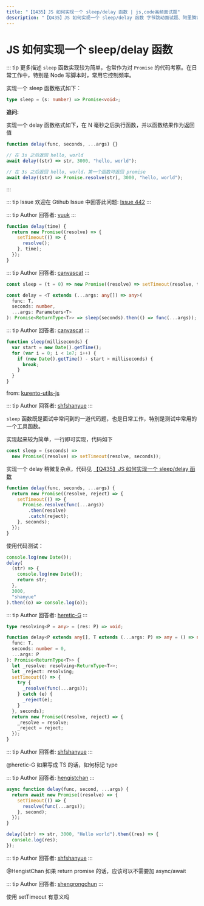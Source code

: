 ```yaml
---
title: "【Q435】JS 如何实现一个 sleep/delay 函数 | js,code高频面试题"
description: "【Q435】JS 如何实现一个 sleep/delay 函数 字节跳动面试题、阿里腾讯面试题、美团小米面试题。"
---
```


# JS 如何实现一个 sleep/delay 函数

::: tip 更多描述
`sleep` 函数实现较为简单，也常作为对 `Promise` 的代码考察。在日常工作中，特别是 Node 写脚本时，常用它控制频率。

实现一个 sleep 函数格式如下：

```ts
type sleep = (s: number) => Promise<void>;
```

**追问:**

实现一个 delay 函数格式如下，在 N 毫秒之后执行函数，并以函数结果作为返回值

```ts
function delay(func, seconds, ...args) {}

// 在 3s 之后返回 hello, world
await delay((str) => str, 3000, "hello, world");

// 在 3s 之后返回 hello, world，第一个函数可返回 promise
await delay((str) => Promise.resolve(str), 3000, "hello, world");
```

:::

::: tip Issue
欢迎在 Gtihub Issue 中回答此问题: [Issue 442](https://github.com/shfshanyue/Daily-Question/issues/442)
:::

::: tip Author
回答者: [yuuk](https://github.com/yuuk)
:::

```javascript
function delay(time) {
  return new Promise((resolve) => {
    setTimeout(() => {
      resolve();
    }, time);
  });
}
```

::: tip Author
回答者: [canvascat](https://github.com/canvascat)
:::

```ts
const sleep = (t = 0) => new Promise((resolve) => setTimeout(resolve, t));

const delay = <T extends (...args: any[]) => any>(
  func: T,
  seconds: number,
  ...args: Parameters<T>
): Promise<ReturnType<T>> => sleep(seconds).then(() => func(...args));
```

::: tip Author
回答者: [canvascat](https://github.com/canvascat)
:::

```js
function sleep(milliseconds) {
  var start = new Date().getTime();
  for (var i = 0; i < 1e7; i++) {
    if (new Date().getTime() - start > milliseconds) {
      break;
    }
  }
}
```

from: [kurento-utils-js](https://github.com/Kurento/kurento-utils-js/blob/1a9d1720f89540a6beae7b1236788a2ee0b9c379/lib/WebRtcPeer.js#L189-L196)

::: tip Author
回答者: [shfshanyue](https://github.com/shfshanyue)
:::

`sleep` 函数既是面试中常问到的一道代码题，也是日常工作，特别是测试中常用的一个工具函数。

实现起来较为简单，一行即可实现，代码如下

```js
const sleep = (seconds) =>
  new Promise((resolve) => setTimeout(resolve, seconds));
```

实现一个 delay 稍微复杂点，代码见 [【Q435】JS 如何实现一个 sleep/delay 函数](https://codepen.io/shanyue/pen/qBmoNRq?editors=0012)

```js
function delay(func, seconds, ...args) {
  return new Promise((resolve, reject) => {
    setTimeout(() => {
      Promise.resolve(func(...args))
        .then(resolve)
        .catch(reject);
    }, seconds);
  });
}
```

使用代码测试：

```js
console.log(new Date());
delay(
  (str) => {
    console.log(new Date());
    return str;
  },
  3000,
  "shanyue"
).then((o) => console.log(o));
```

::: tip Author
回答者: [heretic-G](https://github.com/heretic-G)
:::

```typescript
type resolving<P = any> = (res: P) => void;

function delay<P extends any[], T extends (...args: P) => any = () => null>(
  func: T,
  seconds: number = 0,
  ...args: P
): Promise<ReturnType<T>> {
  let _resolve: resolving<ReturnType<T>>;
  let _reject: resolving;
  setTimeout(() => {
    try {
      _resolve(func(...args));
    } catch (e) {
      _reject(e);
    }
  }, seconds);
  return new Promise((resolve, reject) => {
    _resolve = resolve;
    _reject = reject;
  });
}
```

::: tip Author
回答者: [shfshanyue](https://github.com/shfshanyue)
:::

@heretic-G 如果写成 TS 的话，如何标记 type

::: tip Author
回答者: [hengistchan](https://github.com/hengistchan)
:::

```javascript
async function delay(func, second, ...args) {
  return await new Promise((resolve) => {
    setTimeout(() => {
      resolve(func(...args));
    }, second);
  });
}

delay((str) => str, 3000, "Hello world").then((res) => {
  console.log(res);
});
```

::: tip Author
回答者: [shfshanyue](https://github.com/shfshanyue)
:::

@HengistChan 如果 return promise 的话，应该可以不需要加 async/await

::: tip Author
回答者: [shengrongchun](https://github.com/shengrongchun)
:::

使用 setTimeout 有意义吗
